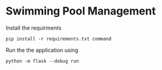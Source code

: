 # Swimming Pool Management

Install the requirments

`pip install -r requirements.txt command`


Run the the application using

`python -m flask --debug run`